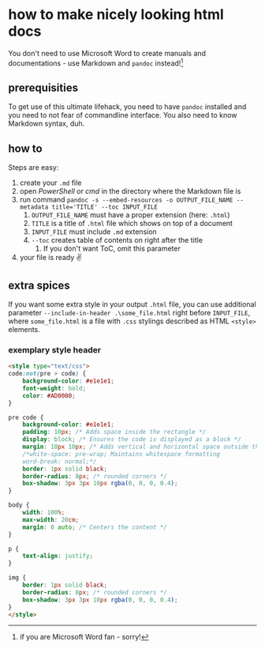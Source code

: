 # how to make nicely looking html docs
You don't need to use Microsoft Word to create manuals and documentations - use Markdown and `pandoc` instead![^1]

## prerequisities
To get use of this ultimate lifehack, you need to have `pandoc` installed and you need to not fear of commandline interface. You also need to know Markdown syntax, duh.

## how to
Steps are easy:

1. create your `.md` file
1. open *PowerShell* or *cmd* in the directory where the Markdown file is
1. run command `pandoc -s --embed-resources -o OUTPUT_FILE_NAME --metadata title='TITLE' --toc INPUT_FILE`
	1. `OUTPUT_FILE_NAME` must have a proper extension (here: `.html`)
	1. `TITLE` is a title of `.html` file which shows on top of a document
	1. `INPUT_FILE` must include `.md` extension
	1. `--toc` creates table of contents on right after the title
		1. If you don't want ToC, omit this parameter
1. your file is ready ✌

## extra spices
If you want some extra style in your output `.html` file, you can use additional parameter `--include-in-header .\some_file.html` right before `INPUT_FILE`, where `some_file.html` is a file with `.css` stylings described as HTML `<style>` elements.

### exemplary style header
```html
<style type="text/css">
code:not(pre > code) {
    background-color: #e1e1e1;
    font-weight: bold;
    color: #AD0000;
}

pre code {
    background-color: #e1e1e1;
    padding: 10px; /* Adds space inside the rectangle */
    display: block; /* Ensures the code is displayed as a block */
    margin: 10px 10px; /* Adds vertical and horizontal space outside the rectangle */
    /*white-space: pre-wrap; Maintains whitespace formatting 
    word-break: normal;*/
    border: 1px solid black;
    border-radius: 8px; /* rounded corners */
    box-shadow: 3px 3px 10px rgba(0, 0, 0, 0.4);
}

body {
    width: 100%;
    max-width: 20cm;
    margin: 0 auto; /* Centers the content */
}

p {
    text-align: justify;
}

img {
    border: 1px solid black;
    border-radius: 8px; /* rounded corners */
    box-shadow: 3px 3px 10px rgba(0, 0, 0, 0.4);
}
</style>
```

[^1]: if you are Microsoft Word fan - sorry!